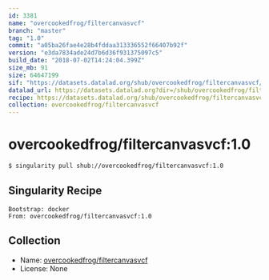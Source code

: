 ```yaml
---
id: 3381
name: "overcookedfrog/filtercanvasvcf"
branch: "master"
tag: "1.0"
commit: "a05ba26fae4e28b4fddaa313336552f66407b92f"
version: "e3da7834ade24d7b6d36f931375097c5"
build_date: "2018-07-02T14:24:04.399Z"
size_mb: 91
size: 64647199
sif: "https://datasets.datalad.org/shub/overcookedfrog/filtercanvasvcf/1.0/2018-07-02-a05ba26f-e3da7834/e3da7834ade24d7b6d36f931375097c5.simg"
datalad_url: https://datasets.datalad.org?dir=/shub/overcookedfrog/filtercanvasvcf/1.0/2018-07-02-a05ba26f-e3da7834/
recipe: https://datasets.datalad.org/shub/overcookedfrog/filtercanvasvcf/1.0/2018-07-02-a05ba26f-e3da7834/Singularity
collection: overcookedfrog/filtercanvasvcf
---
```


# overcookedfrog/filtercanvasvcf:1.0

```bash
$ singularity pull shub://overcookedfrog/filtercanvasvcf:1.0
```

## Singularity Recipe

```singularity
Bootstrap: docker
From: overcookedfrog/filtercanvasvcf:1.0
```

## Collection

 - Name: [overcookedfrog/filtercanvasvcf](https://github.com/overcookedfrog/filtercanvasvcf)
 - License: None

